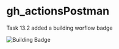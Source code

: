 # gh_actionsPostman
Task 13.2 
added a building worflow badge 

![Building Badge](https://img.shields.io/github/actions/workflow/status/OxanaSidorova/gh_actionsPostman/blank.yml)
